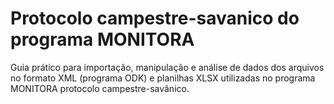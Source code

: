 # Protocolo campestre-savanico do programa MONITORA
Guia prático para importação, manipulação e análise de dados dos arquivos no formato XML (programa ODK) e planilhas XLSX utilizadas no programa MONITORA protocolo campestre-savânico. 
